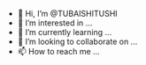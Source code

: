 - 👋 Hi, I’m @TUBAISHITUSHI
- 👀 I’m interested in ...
- 🌱 I’m currently learning ...
- 💞️ I’m looking to collaborate on ...
- 📫 How to reach me ...

<!---
TUBAISHITUSHI/TUBAISHITUSHI is a ✨ special ✨ repository because its `README.md` (this file) appears on your GitHub profile.
You can click the Preview link to take a look at your changes.
--->
